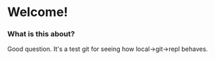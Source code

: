# Welcome!

### What is this about?
Good question. It's a test git for seeing how local->git->repl behaves.
